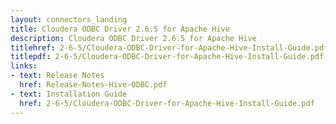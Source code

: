```yaml
---
layout: connectors_landing
title: Cloudera ODBC Driver 2.6.5 for Apache Hive
description: Cloudera ODBC Driver 2.6.5 for Apache Hive
titlehref: 2-6-5/Cloudera-ODBC-Driver-for-Apache-Hive-Install-Guide.pdf
titlepdf: 2-6-5/Cloudera-ODBC-Driver-for-Apache-Hive-Install-Guide.pdf
links:
- text: Release Notes
  href: Release-Notes-Hive-ODBC.pdf
- text: Installation Guide
  href: 2-6-5/Cloudera-ODBC-Driver-for-Apache-Hive-Install-Guide.pdf
---
```

